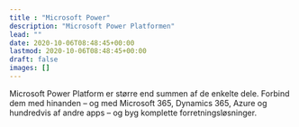 ```yaml
---
title : "Microsoft Power"
description: "Microsoft Power Platformen"
lead: ""
date: 2020-10-06T08:48:45+00:00
lastmod: 2020-10-06T08:48:45+00:00
draft: false
images: []
---
```


Microsoft Power Platform er større end summen af de enkelte dele. Forbind dem med hinanden – og med Microsoft 365, Dynamics 365, Azure og hundredvis af andre apps – og byg komplette forretningsløsninger.